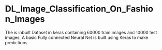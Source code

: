 # DL_Image_Classification_On_Fashion_Images
The is inbuilt Dataset in keras containing 60000 train images and 10000 test images, A basic Fully connected Neural Net is built using Keras to make predictions.
